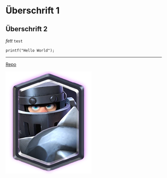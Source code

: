 # Überschrift 1
## Überschrift 2
*fett*
`test`
```cp
printf("Hello World");
```
---

[Repo](www.google.com)

![MEGAKNIGHT](./img/MegaKnightCard.png)
